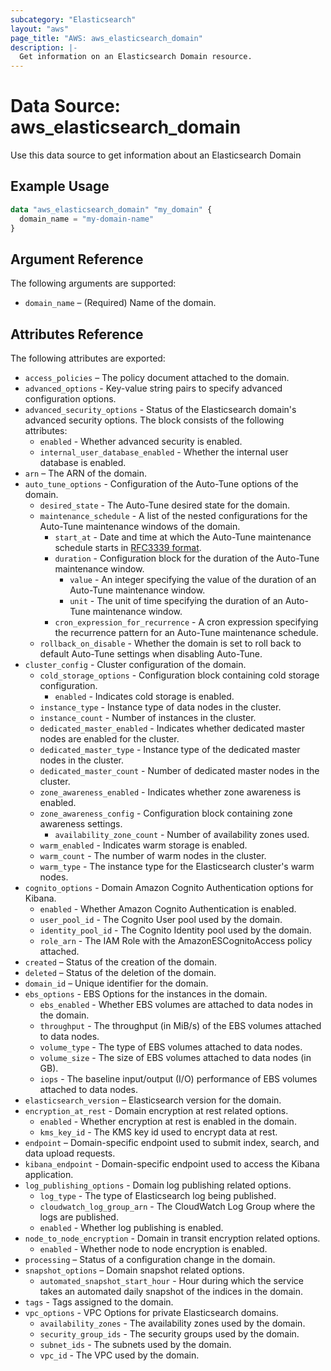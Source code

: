 ```yaml
---
subcategory: "Elasticsearch"
layout: "aws"
page_title: "AWS: aws_elasticsearch_domain"
description: |-
  Get information on an Elasticsearch Domain resource.
---
```


# Data Source: aws_elasticsearch_domain

Use this data source to get information about an Elasticsearch Domain

## Example Usage

```terraform
data "aws_elasticsearch_domain" "my_domain" {
  domain_name = "my-domain-name"
}
```

## Argument Reference

The following arguments are supported:

* `domain_name` – (Required) Name of the domain.


## Attributes Reference

The following attributes are exported:

* `access_policies` – The policy document attached to the domain.
* `advanced_options` - Key-value string pairs to specify advanced configuration options.
* `advanced_security_options` - Status of the Elasticsearch domain's advanced security options. The block consists of the following attributes:
    * `enabled` - Whether advanced security is enabled.
    * `internal_user_database_enabled` - Whether the internal user database is enabled.
* `arn` – The ARN of the domain.
* `auto_tune_options` - Configuration of the Auto-Tune options of the domain.
    * `desired_state` - The Auto-Tune desired state for the domain.
    * `maintenance_schedule` - A list of the nested configurations for the Auto-Tune maintenance windows of the domain.
        * `start_at` - Date and time at which the Auto-Tune maintenance schedule starts in [RFC3339 format](https://tools.ietf.org/html/rfc3339#section-5.8).
        * `duration` - Configuration block for the duration of the Auto-Tune maintenance window.
            * `value` - An integer specifying the value of the duration of an Auto-Tune maintenance window.
            * `unit` - The unit of time specifying the duration of an Auto-Tune maintenance window.
        * `cron_expression_for_recurrence` - A cron expression specifying the recurrence pattern for an Auto-Tune maintenance schedule.
    * `rollback_on_disable` - Whether the domain is set to roll back to default Auto-Tune settings when disabling Auto-Tune.
* `cluster_config` - Cluster configuration of the domain.
    * `cold_storage_options` - Configuration block containing cold storage configuration.
        * `enabled` - Indicates  cold storage is enabled.
    * `instance_type` - Instance type of data nodes in the cluster.
    * `instance_count` - Number of instances in the cluster.
    * `dedicated_master_enabled` - Indicates whether dedicated master nodes are enabled for the cluster.
    * `dedicated_master_type` - Instance type of the dedicated master nodes in the cluster.
    * `dedicated_master_count` - Number of dedicated master nodes in the cluster.
    * `zone_awareness_enabled` - Indicates whether zone awareness is enabled.
    * `zone_awareness_config` - Configuration block containing zone awareness settings.
        * `availability_zone_count` - Number of availability zones used.
    * `warm_enabled` - Indicates warm storage is enabled.
    * `warm_count` - The number of warm nodes in the cluster.
    * `warm_type` - The instance type for the Elasticsearch cluster's warm nodes.
* `cognito_options` - Domain Amazon Cognito Authentication options for Kibana.
    * `enabled` - Whether Amazon Cognito Authentication is enabled.
    * `user_pool_id` - The Cognito User pool used by the domain.
    * `identity_pool_id` - The Cognito Identity pool used by the domain.
    * `role_arn` - The IAM Role with the AmazonESCognitoAccess policy attached.
* `created` – Status of the creation of the domain.
* `deleted` – Status of the deletion of the domain.
* `domain_id` – Unique identifier for the domain.
* `ebs_options` - EBS Options for the instances in the domain.
    * `ebs_enabled` - Whether EBS volumes are attached to data nodes in the domain.
    * `throughput` - The throughput (in MiB/s) of the EBS volumes attached to data nodes.
    * `volume_type` - The type of EBS volumes attached to data nodes.
    * `volume_size` - The size of EBS volumes attached to data nodes (in GB).
    * `iops` - The baseline input/output (I/O) performance of EBS volumes attached to data nodes.
* `elasticsearch_version` – Elasticsearch version for the domain.
* `encryption_at_rest` - Domain encryption at rest related options.
    * `enabled` - Whether encryption at rest is enabled in the domain.
    * `kms_key_id` - The KMS key id used to encrypt data at rest.
* `endpoint` – Domain-specific endpoint used to submit index, search, and data upload requests.
* `kibana_endpoint` - Domain-specific endpoint used to access the Kibana application.
* `log_publishing_options` - Domain log publishing related options.
    * `log_type` - The type of Elasticsearch log being published.
    * `cloudwatch_log_group_arn` - The CloudWatch Log Group where the logs are published.
    * `enabled` - Whether log publishing is enabled.
* `node_to_node_encryption` - Domain in transit encryption related options.
    * `enabled` - Whether node to node encryption is enabled.
* `processing` – Status of a configuration change in the domain.
* `snapshot_options` – Domain snapshot related options.
    * `automated_snapshot_start_hour` - Hour during which the service takes an automated daily snapshot of the indices in the domain.
* `tags` - Tags assigned to the domain.
* `vpc_options` - VPC Options for private Elasticsearch domains.
    * `availability_zones` - The availability zones used by the domain.
    * `security_group_ids` - The security groups used by the domain.
    * `subnet_ids` - The subnets used by the domain.
    * `vpc_id` - The VPC used by the domain.
